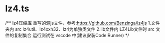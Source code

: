 # lz4.ts
/**
lz4压缩库
重写的源js文件，参考:https://github.com/Benzinga/lz4js
1.文件夹内 src lz4util、lz4xxh32、lz4为单独类文件
2.lib文件内 LZ4Lib文件时 src 文件的复制集合
运行测试在 vscode 中(建议安装Code Runner)
*/
